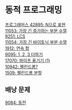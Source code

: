 # 동적 프로그래밍

[프로그래머스 42895: N으로 표현](https://school.programmers.co.kr/learn/courses/30/lessons/42895)<br>
[11053: 가장 긴 증가하는 부분 수열](https://www.acmicpc.net/problem/11053)<br>
[9251: LCS](https://www.acmicpc.net/problem/9251)<br>
[11054: 가장 긴 바이토닉 부분 수열](https://www.acmicpc.net/problem/11054)<br>
[1912: 연속 합](https://www.acmicpc.net/problem/1912)<br>
[9095: 1, 2, 3 더하기](https://www.acmicpc.net/problem/9095)<br>
[17070: 파이프 옮기기 (1)](https://www.acmicpc.net/problem/17070)<br>
[10942: 팰린드롬?](https://www.acmicpc.net/problem/10942)<br>
[1509: 팰린드롬 분할](https://www.acmicpc.net/problem/1509)<br>

## 배낭 문제
[9084: 동전](https://www.acmicpc.net/problem/9084)<br>
